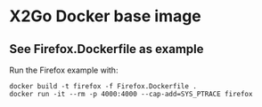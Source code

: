 # X2Go Docker base image

## See Firefox.Dockerfile as example
Run the Firefox example with:
```
docker build -t firefox -f Firefox.Dockerfile .
docker run -it --rm -p 4000:4000 --cap-add=SYS_PTRACE firefox
```
